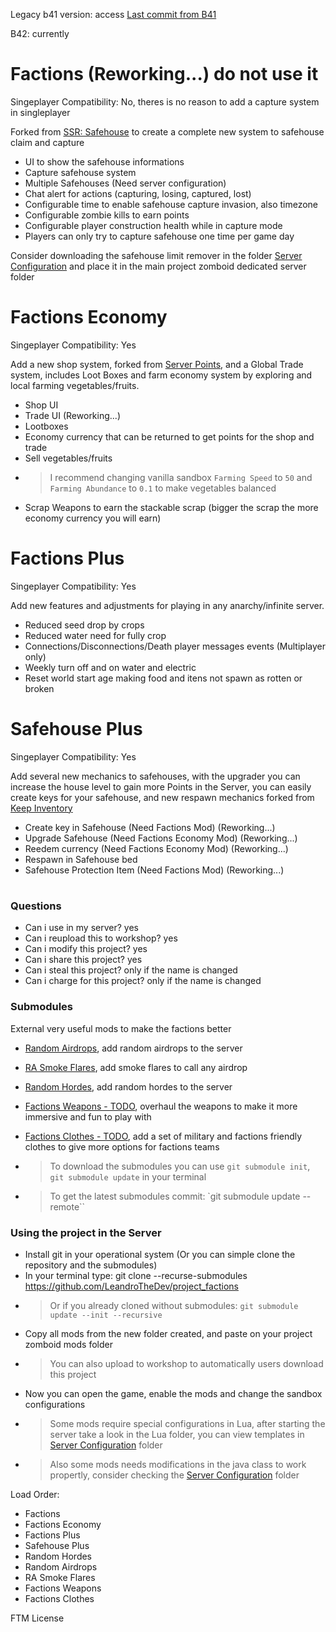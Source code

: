 Legacy b41 version: access [Last commit from B41](https://github.com/LeandroTheDev/project_factions/tree/25b168e77add44a12f5f35f02ec0fd80618451be)

B42: currently
# Factions (Reworking...) do not use it
Singeplayer Compatibility: No, theres is no reason to add a capture system in singleplayer

Forked from [SSR: Safehouse](https://steamcommunity.com/sharedfiles/filedetails/?id=1178772929&searchtext=Safehouse) to create a complete new system to safehouse claim and capture

- UI to show the safehouse informations
- Capture safehouse system
- Multiple Safehouses (Need server configuration)
- Chat alert for actions (capturing, losing, captured, lost)
- Configurable time to enable safehouse capture invasion, also timezone
- Configurable zombie kills to earn points
- Configurable player construction health while in capture mode
- Players can only try to capture safehouse one time per game day

Consider downloading the safehouse limit remover in the folder [Server Configuration](https://github.com/LeandroTheDev/project_factions/tree/main/Server%20Configuration) and place it in the main project zomboid dedicated server folder

# Factions Economy
Singeplayer Compatibility: Yes

Add a new shop system, forked from [Server Points](https://steamcommunity.com/sharedfiles/filedetails/?id=2823055977&searchtext=Server+Points), and a Global Trade system, includes Loot Boxes and farm economy system by exploring and local farming vegetables/fruits.

- Shop UI
- Trade UI (Reworking...)
- Lootboxes
- Economy currency that can be returned to get points for the shop and trade
- Sell vegetables/fruits
- > I recommend changing vanilla sandbox ``Farming Speed`` to ``50`` and ``Farming Abundance`` to ``0.1`` to make vegetables balanced
- Scrap Weapons to earn the stackable scrap (bigger the scrap the more economy currency you will earn)

# Factions Plus
Singeplayer Compatibility: Yes

Add new features and adjustments for playing in any anarchy/infinite server.

- Reduced seed drop by crops
- Reduced water need for fully crop
- Connections/Disconnections/Death player messages events (Multiplayer only)
- Weekly turn off and on water and electric
- Reset world start age making food and itens not spawn as rotten or broken

# Safehouse Plus
Singeplayer Compatibility: Yes

Add several new mechanics to safehouses, with the upgrader you can increase the house level to gain more Points in the Server, you can easily create keys for your safehouse, and new
respawn mechanics forked from [Keep Inventory](https://steamcommunity.com/sharedfiles/filedetails/?id=2879960829)

- Create key in Safehouse (Need Factions Mod) (Reworking...)
- Upgrade Safehouse (Need Factions Economy Mod) (Reworking...)
- Reedem currency (Need Factions Economy Mod) (Reworking...)
- Respawn in Safehouse bed
- Safehouse Protection Item (Need Factions Mod) (Reworking...)

#

### Questions
- Can i use in my server? yes
- Can i reupload this to workshop? yes
- Can i modify this project? yes
- Can i share this project? yes
- Can i steal this project? only if the name is changed
- Can i charge for this project? only if the name is changed

### Submodules
External very useful mods to make the factions better
- [Random Airdrops](https://github.com/LeandroTheDev/random_airdrops_2), add random airdrops to the server
- [RA Smoke Flares](https://github.com/LeandroTheDev/ra_smoke_flares), add smoke flares to call any airdrop
- [Random Hordes](https://github.com/LeandroTheDev/random_hordes), add random hordes to the server
- [Factions Weapons - TODO](https://github.com/LeandroTheDev/factions_weapons), overhaul the weapons to make it more immersive and fun to play with
- [Factions Clothes - TODO](), add a set of military and factions friendly clothes to give more options for factions teams

- > To download the submodules you can use ``git submodule init``, ``git submodule update`` in your terminal
- > To get the latest submodules commit: `git submodule update --remote``

### Using the project in the Server
- Install git in your operational system (Or you can simple clone the repository and the submodules)
- In your terminal type: git clone --recurse-submodules https://github.com/LeandroTheDev/project_factions
- > Or if you already cloned without submodules: ``git submodule update --init --recursive``
- Copy all mods from the new folder created, and paste on your project zomboid mods folder
- > You can also upload to workshop to automatically users download this project
- Now you can open the game, enable the mods and change the sandbox configurations
- > Some mods require special configurations in Lua, after starting the server take a look in the Lua folder, you can view templates in [Server Configuration](https://github.com/LeandroTheDev/project_factions/tree/main/Server%20Configuration) folder
- > Also some mods needs modifications in the java class to work propertly, consider checking the [Server Configuration](https://github.com/LeandroTheDev/project_factions/tree/main/Server%20Configuration) folder

Load Order:
- Factions
- Factions Economy
- Factions Plus
- Safehouse Plus
- Random Hordes
- Random Airdrops
- RA Smoke Flares
- Factions Weapons
- Factions Clothes

FTM License